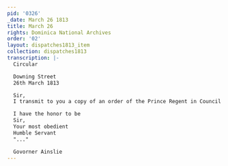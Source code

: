 ```yaml
---
pid: '0326'
_date: March 26 1813
title: March 26
rights: Dominica National Archives
order: '02'
layout: dispatches1813_item
collection: dispatches1813
transcription: |-
  Circular

  Downing Street
  26th March 1813

  Sir,
  I transmit to you a copy of an order of the Prince Regent in Council dated 20th "..." containing a prayer for this Royal Highness and I am to desire that you cause the directions of the "..." order to be duly observed in the colony under your govornment.

  I have the honor to be
  Sir,
  Your most obedient
  Humble Servant
  "..."

  Govorner Ainslie
---
```

